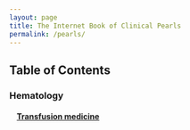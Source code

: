 ```yaml
---
layout: page
title: The Internet Book of Clinical Pearls
permalink: /pearls/
---
```


## Table of Contents  
### Hematology
#### &nbsp;&nbsp;&nbsp;&nbsp;[Transfusion medicine](https://aaroncheng.me/pearls/transfusion-medicine)